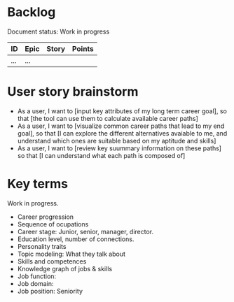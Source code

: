 # Backlog
Document status: Work in progress

ID | Epic | Story | Points 
--- | --- | --- | --- 
... |...| 

# User story brainstorm

* As a user, I want to [input key attributes of my long term career goal], so
that [the tool can use them to calculate available career paths]
* As a user, I want to [visualize common career paths that lead to my end goal], so that [I can explore the different alternatives avaiable to me, and understand which ones are suitable based on my aptitude and skills]
* As a user, I want to [review key suummary information on these paths] so that [I can understand what each path is composed of]

# Key terms
Work in progress.  

* Career progression
* Sequence of ocupations
* Career stage: Junior, senior, manager, director.
* Education level, number of connections.
* Personality traits
* Topic modeling: What they talk about
* Skills and competences
* Knowledge graph of jobs & skills
* Job function: 
* Job domain: 
* Job position: Seniority
